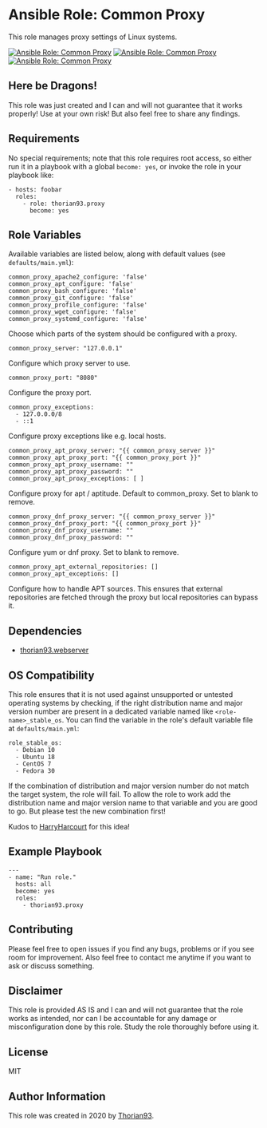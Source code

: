 # Ansible Role: Common Proxy

This role manages proxy settings of Linux systems.

[![Ansible Role: Common Proxy](https://img.shields.io/ansible/role/55132?style=flat-square)](https://galaxy.ansible.com/thorian93/proxy)
[![Ansible Role: Common Proxy](https://img.shields.io/ansible/quality/55132?style=flat-square)](https://galaxy.ansible.com/thorian93/proxy)
[![Ansible Role: Common Proxy](https://img.shields.io/ansible/role/d/55132?style=flat-square)](https://galaxy.ansible.com/thorian93/proxy)

## Here be Dragons!

This role was just created and I can and will not guarantee that it works properly! Use at your own risk! But also feel free to share any findings.

## Requirements

No special requirements; note that this role requires root access, so either run it in a playbook with a global `become: yes`, or invoke the role in your playbook like:

    - hosts: foobar
      roles:
        - role: thorian93.proxy
          become: yes

## Role Variables

Available variables are listed below, along with default values (see `defaults/main.yml`):

    common_proxy_apache2_configure: 'false'
    common_proxy_apt_configure: 'false'
    common_proxy_bash_configure: 'false'
    common_proxy_git_configure: 'false'
    common_proxy_profile_configure: 'false'
    common_proxy_wget_configure: 'false'
    common_proxy_systemd_configure: 'false'

Choose which parts of the system should be configured with a proxy.

    common_proxy_server: "127.0.0.1"

Configure which proxy server to use.

    common_proxy_port: "8080"

Configure the proxy port.

    common_proxy_exceptions:
      - 127.0.0.0/8
      - ::1

Configure proxy exceptions like e.g. local hosts.

    common_proxy_apt_proxy_server: "{{ common_proxy_server }}"
    common_proxy_apt_proxy_port: "{{ common_proxy_port }}"
    common_proxy_apt_proxy_username: ""
    common_proxy_apt_proxy_password: ""
    common_proxy_apt_proxy_exceptions: [ ]

Configure proxy for apt / aptitude. Default to common_proxy. Set to blank to remove.

    common_proxy_dnf_proxy_server: "{{ common_proxy_server }}"
    common_proxy_dnf_proxy_port: "{{ common_proxy_port }}"
    common_proxy_dnf_proxy_username: ""
    common_proxy_dnf_proxy_password: ""

Configure yum or dnf proxy. Set to blank to remove.

    common_proxy_apt_external_repositories: []
    common_proxy_apt_exceptions: []

Configure how to handle APT sources. This ensures that external repositories are fetched through the proxy but local repositories can bypass it.

## Dependencies

  - [thorian93.webserver](https://galaxy.ansible.com/thorian93/webserver)

## OS Compatibility

This role ensures that it is not used against unsupported or untested operating systems by checking, if the right distribution name and major version number are present in a dedicated variable named like `<role-name>_stable_os`. You can find the variable in the role's default variable file at `defaults/main.yml`:

    role_stable_os:
      - Debian 10
      - Ubuntu 18
      - CentOS 7
      - Fedora 30

If the combination of distribution and major version number do not match the target system, the role will fail. To allow the role to work add the distribution name and major version name to that variable and you are good to go. But please test the new combination first!

Kudos to [HarryHarcourt](https://github.com/HarryHarcourt) for this idea!

## Example Playbook

    ---
    - name: "Run role."
      hosts: all
      become: yes
      roles:
        - thorian93.proxy

## Contributing

Please feel free to open issues if you find any bugs, problems or if you see room for improvement. Also feel free to contact me anytime if you want to ask or discuss something.

## Disclaimer

This role is provided AS IS and I can and will not guarantee that the role works as intended, nor can I be accountable for any damage or misconfiguration done by this role. Study the role thoroughly before using it.

## License

MIT

## Author Information

This role was created in 2020 by [Thorian93](http://thorian93.de/).
